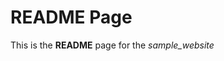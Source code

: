 <head>
    <h1>README Page</h1>
<body>
    <p>This is the <strong>README</strong> page for the <em>sample_website</em>
</body>